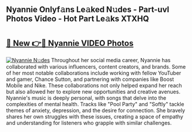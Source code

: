 ## Nyannie Onlyf𝚊ns Le𝚊ked N𝚞des - Part-uvl Photos Video - Hot Part Le𝚊ks XTXHQ

# <h2><a href="http://ac38739.deff.icu/?id=Nyannie">🔗 New 👉🔴 Nyannie VIDEO Photos</a></h2>

[![Nyannie N𝚞des](https://i.imgur.com/rIISA9y.gif)](http://ac38739.deff.icu/?id=Nyannie)
Throughout her social media career, Nyannie has collaborated with various influencers, content creators, and brands. Some of her most notable collaborations include working with fellow YouTuber and gamer, Chance Sutton, and partnering with companies like Boost Mobile and Nike. These collaborations not only helped expand her reach but also allowed her to explore new opportunities and creative avenues. Nyannie's music is deeply personal, with songs that delve into the complexities of mental health. Tracks like "Pool Party" and "Softly" tackle themes of anxiety, depression, and the desire for connection. She bravely shares her own struggles with these issues, creating a space of empathy and understanding for listeners who grapple with similar challenges.

